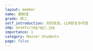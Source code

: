 ```yaml
---
layout: member
name: 裘盼佳
grade: 研二
self_introduction: 对抗攻击，LLM安全与可信
img: assets/img/qpj.jpg
importance: 1
category: Master Students
page: false
---
```


